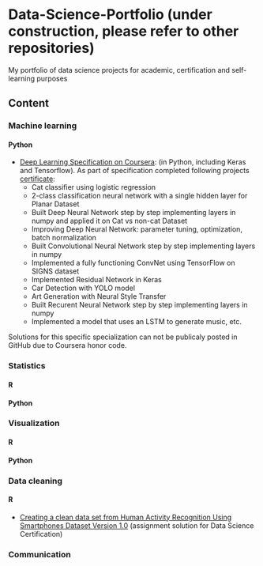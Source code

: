 # Data-Science-Portfolio (under construction, please refer to other repositories)
My portfolio of data science projects for academic, certification and self-learning purposes 

## Content

### Machine learning

#### Python

+ [Deep Learning Specification on Coursera](https://www.coursera.org/specializations/deep-learning): (in Python, including Keras and Tensorflow). As part of specification completed following projects [certificate](https://www.coursera.org/account/accomplishments/specialization/LDHQRBD65FV6):
   - Cat classifier using logistic regression
   - 2-class classification neural network with a single hidden layer for Planar Dataset
   - Built Deep Neural Network step by step implementing layers in numpy and applied it on Cat vs non-cat Dataset
   - Improving Deep Neural Network: parameter tuning, optimization, batch normalization
   - Built Convolutional Neural Network step by step implementing layers in numpy 
   - Implemented a fully functioning ConvNet using TensorFlow on SIGNS dataset
   - Implemented Residual Network in Keras
   - Car Detection with YOLO model
   - Art Generation with Neural Style Transfer
   - Built Recurent Neural Network step by step implementing layers in numpy 
   - Implemented a model that uses an LSTM to generate music, etc. 
   
Solutions for this specific specialization can not be publicaly posted in GitHub due to Coursera honor code.    

### Statistics

#### R

#### Python

### Visualization

#### R

#### Python


### Data cleaning 
 
#### R 
  + [Creating a clean data set from Human Activity Recognition Using Smartphones Dataset Version 1.0](https://github.com/volhaleusha/Data-Science-Specialization-Projects/tree/master/Getting-and-Clearning-Data-Assignment)  (assignment solution for Data Science Certification)  
  
### Communication






